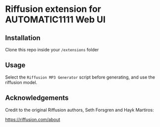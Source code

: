 # Riffusion extension for AUTOMATIC1111 Web UI

## Installation

Clone this repo inside your `/extensions` folder

## Usage

Select the `Riffusion MP3 Generator` script before generating, and use the riffusion model.


## Acknowledgements
Credit to the original Riffusion authors, Seth Forsgren and Hayk Martiros:

https://riffusion.com/about
